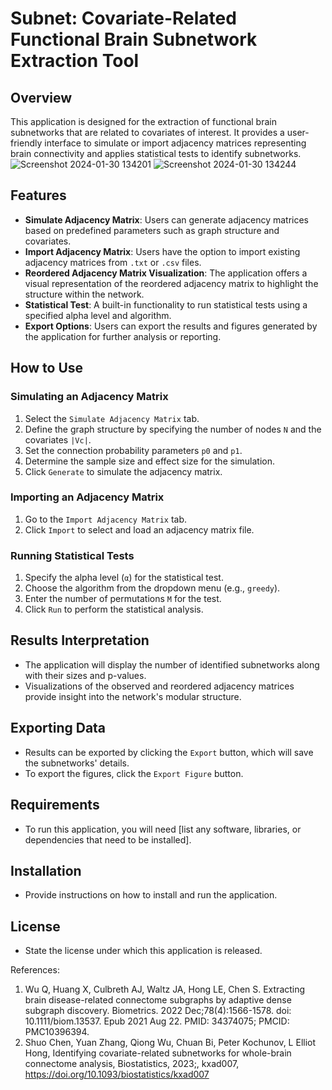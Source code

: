 # Subnet: Covariate-Related Functional Brain Subnetwork Extraction Tool 

## Overview
This application is designed for the extraction of functional brain subnetworks that are related to covariates of interest. It provides a user-friendly interface to simulate or import adjacency matrices representing brain connectivity and applies statistical tests to identify subnetworks.
![Screenshot 2024-01-30 134201](https://github.com/bichuan0419/Subnet/assets/43563121/ecccf3a6-9132-4eaf-9d4a-62acb3f1ec71)
![Screenshot 2024-01-30 134244](https://github.com/bichuan0419/Subnet/assets/43563121/c99febe5-acc5-480c-aae9-4fa9fa1e8918)

## Features
- **Simulate Adjacency Matrix**: Users can generate adjacency matrices based on predefined parameters such as graph structure and covariates.
- **Import Adjacency Matrix**: Users have the option to import existing adjacency matrices from `.txt` or `.csv` files.
- **Reordered Adjacency Matrix Visualization**: The application offers a visual representation of the reordered adjacency matrix to highlight the structure within the network.
- **Statistical Test**: A built-in functionality to run statistical tests using a specified alpha level and algorithm.
- **Export Options**: Users can export the results and figures generated by the application for further analysis or reporting.

## How to Use

### Simulating an Adjacency Matrix
1. Select the `Simulate Adjacency Matrix` tab.
2. Define the graph structure by specifying the number of nodes `N` and the covariates `|Vc|`.
3. Set the connection probability parameters `p0` and `p1`.
4. Determine the sample size and effect size for the simulation.
5. Click `Generate` to simulate the adjacency matrix.

### Importing an Adjacency Matrix
1. Go to the `Import Adjacency Matrix` tab.
2. Click `Import` to select and load an adjacency matrix file.

### Running Statistical Tests
1. Specify the alpha level (`α`) for the statistical test.
2. Choose the algorithm from the dropdown menu (e.g., `greedy`).
3. Enter the number of permutations `M` for the test.
4. Click `Run` to perform the statistical analysis.

## Results Interpretation
- The application will display the number of identified subnetworks along with their sizes and p-values.
- Visualizations of the observed and reordered adjacency matrices provide insight into the network's modular structure.

## Exporting Data
- Results can be exported by clicking the `Export` button, which will save the subnetworks' details.
- To export the figures, click the `Export Figure` button.

## Requirements
- To run this application, you will need [list any software, libraries, or dependencies that need to be installed].

## Installation
- Provide instructions on how to install and run the application.

## License
- State the license under which this application is released.


References:

1. Wu Q, Huang X, Culbreth AJ, Waltz JA, Hong LE, Chen S. Extracting brain disease-related connectome subgraphs by adaptive dense subgraph discovery. Biometrics. 2022 Dec;78(4):1566-1578. doi: 10.1111/biom.13537. Epub 2021 Aug 22. PMID: 34374075; PMCID: PMC10396394.
2. Shuo Chen, Yuan Zhang, Qiong Wu, Chuan Bi, Peter Kochunov, L Elliot Hong, Identifying covariate-related subnetworks for whole-brain connectome analysis, Biostatistics, 2023;, kxad007, https://doi.org/10.1093/biostatistics/kxad007
